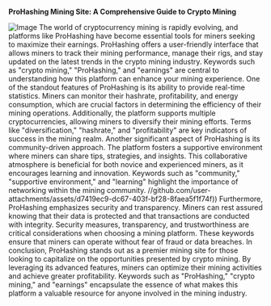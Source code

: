 **ProHashing Mining Site: A Comprehensive Guide to Crypto Mining**

![Image](https://github.com/user-attachments/assets/d7419ec9-dc67-403f-bf28-8faea5f1f74f)
The world of cryptocurrency mining is rapidly evolving, and platforms like ProHashing have become essential tools for miners seeking to maximize their earnings. ProHashing offers a user-friendly interface that allows miners to track their mining performance, manage their rigs, and stay updated on the latest trends in the crypto mining industry. Keywords such as "crypto mining," "ProHashing," and "earnings" are central to understanding how this platform can enhance your mining experience.
One of the standout features of ProHashing is its ability to provide real-time statistics. Miners can monitor their hashrate, profitability, and energy consumption, which are crucial factors in determining the efficiency of their mining operations. Additionally, the platform supports multiple cryptocurrencies, allowing miners to diversify their mining efforts. Terms like "diversification," "hashrate," and "profitability" are key indicators of success in the mining realm.
Another significant aspect of ProHashing is its community-driven approach. The platform fosters a supportive environment where miners can share tips, strategies, and insights. This collaborative atmosphere is beneficial for both novice and experienced miners, as it encourages learning and innovation. Keywords such as "community," "supportive environment," and "learning" highlight the importance of networking within the mining community.
 //github.com/user-attachments/assets/d7419ec9-dc67-403f-bf28-8faea5f1f74f))
Furthermore, ProHashing emphasizes security and transparency. Miners can rest assured knowing that their data is protected and that transactions are conducted with integrity. Security measures, transparency, and trustworthiness are critical considerations when choosing a mining platform. These keywords ensure that miners can operate without fear of fraud or data breaches.
In conclusion, ProHashing stands out as a premier mining site for those looking to capitalize on the opportunities presented by crypto mining. By leveraging its advanced features, miners can optimize their mining activities and achieve greater profitability. Keywords such as "ProHashing," "crypto mining," and "earnings" encapsulate the essence of what makes this platform a valuable resource for anyone involved in the mining industry.
